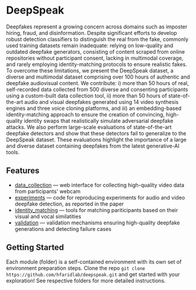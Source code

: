 # DeepSpeak

Deepfakes represent a growing concern across domains such as imposter hiring, fraud, and disinformation. Despite significant efforts to develop robust detection classifiers to distinguish the real from the fake, commonly used training datasets remain inadequate: relying on low-quality and outdated deepfake generators, consisting of content scraped from online repositories without participant consent, lacking in multimodal coverage, and rarely employing identity-matching protocols to ensure realistic fakes. To overcome these limitations, we present the DeepSpeak dataset, a diverse and multimodal dataset comprising over 100 hours of authentic and deepfake audiovisual content. We contribute: i) more than 50 hours of real, self-recorded data collected from 500 diverse and consenting participants using a custom-built data collection tool, ii) more than 50 hours of state-of-the-art audio and visual deepfakes generated using 14 video synthesis engines and three voice cloning platforms, and iii) an embedding-based identity-matching approach to ensure the creation of convincing, high-quality identity swaps that realistically simulate adversarial deepfake attacks. We also perform large-scale evaluations of state-of-the-art deepfake detectors and show that these detectors fail to generalize to the DeepSpeak dataset. These evaluations highlight the importance of a large and diverse dataset containing deepfakes from the latest generative-AI tools.

## Features

- [data_collection](data_collection/) — web interface for collecting high-quality video data from participants' webcam
- [experiments](experiments/) — code for reproducing experiments for audio and video deepfake detection, as reported in the paper
- [identity_matching](identity_matching/) — tools for matching pariticipants based on their visual and vocal similatities
- [validation](validation/) — validation mechanisms ensuring high-quality deepfake generations and detecting failure cases

## Getting Started

Each module (folder) is a self-contained environment with its own set of environment preparation steps. Clone the repo `git clone https://github.com/hfaridlab/deepspeak.git` and get started with your exploration! See respective folders for  more detailed instructions.
